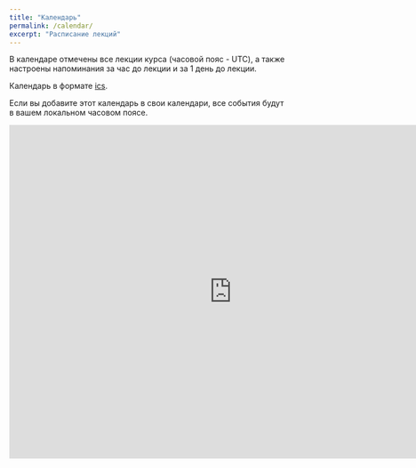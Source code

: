 ```yaml
---
title: "Календарь"
permalink: /calendar/
excerpt: "Расписание лекций"
---
```


В календаре отмечены все лекции курса (часовой пояс - UTC), а также настроены напоминания за час до лекции и за 1 день до лекции.

Календарь в формате [ics](https://calendar.google.com/calendar/ical/gcpprvska6nhcrbon1vimfemj4%40group.calendar.google.com/public/basic.ics).

Если вы добавите этот календарь в свои календари, все события будут в вашем локальном часовом поясе.



<iframe src="https://calendar.google.com/calendar/embed?src=gcpprvska6nhcrbon1vimfemj4%40group.calendar.google.com&ctz=UTC" style="border: 0" width="800" height="600" frameborder="0" scrolling="no"></iframe>

